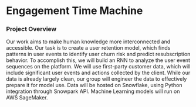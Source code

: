 # Engagement Time Machine

### Project Overview
Our work aims to make human knowledge more interconnected and accessible. Our task is to create a user retention model, which finds patterns in user events to identify user churn risk and predict resubscription behavior. To accomplish this, we will build an RNN to analyze the user event sequences on the platform. We will use first-party customer data, which will include significant user events and actions collected by the client. While our data is already largely clean, our group will engineer the data to effectively prepare it for model use. Data will be hosted on Snowflake, using Python integration through Snowpark API. Machine Learning models will run on AWS SageMaker.
